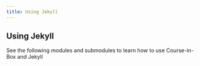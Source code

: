 ```yaml
---
title: Using Jekyll
---
```


## Using Jekyll

See the following modules and submodules to learn how to use Course-in-Box and Jekyll


